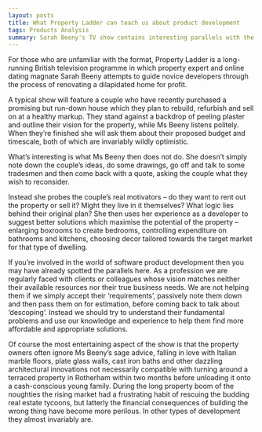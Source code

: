 ```yaml
---
layout: posts
title: What Property Ladder can teach us about product development
tags: Products Analysis
summary: Sarah Beeny's TV show contains interesting parallels with the world of software development. 
---
```


For those who are unfamiliar with the format, Property Ladder is a long-running British television programme in which property expert and online dating magnate Sarah Beeny attempts to guide novice developers through the process of renovating a dilapidated home for profit.

A typical show will feature a couple who have recently purchased a promising but run-down house which they plan to rebuild, refurbish and sell on at a healthy markup. They stand against a backdrop of peeling plaster and outline their vision for the property, while Ms Beeny listens politely. When they’re finished she will ask them about their proposed budget and timescale, both of which are invariably wildly optimistic.

What’s interesting is what Ms Beeny then does not do. She doesn’t simply note down the couple’s ideas, do some drawings, go off and talk to some tradesmen and then come back with a quote, asking the couple what they wish to reconsider.

Instead she probes the couple’s real motivators – do they want to rent out the property or sell it? Might they live in it themselves? What logic lies behind their original plan? She then uses her experience as a developer to suggest better solutions which maximise the potential of the property – enlarging boxrooms to create bedrooms, controlling expenditure on bathrooms and kitchens, choosing decor tailored towards the target market for that type of dwelling.

If you’re involved in the world of software product development then you may have already spotted the parallels here. As a profession we are regularly faced with clients or colleagues whose vision matches neither their available resources nor their true business needs. We are not helping them if we simply accept their ‘requirements’, passively note them down and then pass them on for estimation, before coming back to talk about ‘descoping’. Instead we should try to understand their fundamental problems and use our knowledge and experience to help them find more affordable and appropriate solutions.

Of course the most entertaining aspect of the show is that the property owners often ignore Ms Beeny’s sage advice, falling in love with Italian marble floors, plate glass walls, cast iron baths and other dazzling architectural innovations not necessarily compatible with turning around a terraced property in Rotherham within two months before unloading it onto a cash-conscious young family. During the long property boom of the noughties the rising market had a frustrating habit of rescuing the budding real estate tycoons, but latterly the financial consequences of building the wrong thing have become more perilous. In other types of development they almost invariably are.